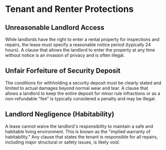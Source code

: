 # Tenant and Renter Protections

## Unreasonable Landlord Access
While landlords have the right to enter a rental property for inspections and repairs, the lease must specify a reasonable notice period (typically 24 hours). A clause that allows the landlord to enter the property at any time without notice is an invasion of privacy and is often illegal.

## Unfair Forfeiture of Security Deposit
The conditions for withholding a security deposit must be clearly stated and limited to actual damages beyond normal wear and tear. A clause that allows a landlord to keep the entire deposit for minor rule infractions or as a non-refundable "fee" is typically considered a penalty and may be illegal.

## Landlord Negligence (Habitability)
A lease cannot waive the landlord's responsibility to maintain a safe and habitable living environment. This is known as the "implied warranty of habitability." Any clause that states the tenant is responsible for all repairs, including major structural or safety issues, is likely void.